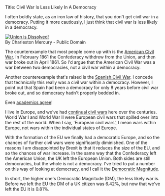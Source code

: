 Title: Civil War Is Less Likely In A Democracy

I often boldly state, as an iron law of history, that you don't get civil war in
a democracy. Putting it more cautiously, I just think that civil war is less
likely in a democracy.

[![Union is Dissolved!]({static}/images/2020/union.jpg)](https://commons.wikimedia.org/wiki/File:Charleston_Mercury_Secession_Broadside,_1860.jpg#/media/File:Charleston_Mercury_Secession_Broadside,_1860.jpg)  
By Charleston Mercury - Public Domain

The counterexample that most people come up with is the
[American Civil War](https://en.wikipedia.org/wiki/American_Civil_War). In
February 1861 the Confederacy withdrew from the Union, and then war broke out
in April 1861. So I'd argue that the American Civil War was a war between two
democracies, not a civil war within a democracy.

Another counterexample that's raised is the [Spanish Civil War](https://en.wikipedia.org/wiki/Spanish_Civil_War). I concede that technically this really was
a civil war within a democracy. However, I point out that Spain had been a
democracy for only 8 years before civil war broke out, and so democracy hadn't
properly bedded in.

Even [academics agree](https://www.cambridge.org/core/journals/american-political-science-review/article/toward-a-democratic-civil-peace-democracy-political-change-and-civil-war-18161992/49244FF48139A3516DB45FF294902F6A)!

I live in Europe, and we've had
[continual civil wars](https://en.wikipedia.org/wiki/List_of_conflicts_in_Europe) here over the centuries. World War I and World War II were European civil
wars that spilled over into the rest of the world. When I say, 'European civil
wars', I mean wars within Europe, not wars within the individual states of
Europe.

With the formation of the EU we finally had a democratic Europe, and so the
chances of further civil wars were significantly diminished. One of the reasons
I am disappointed by Brexit is that it reduces the size of the EU, and so the
chances of war increase. In the same way that the Confederacy left the American
Union, the UK left the European Union. Both sides are still democracies, but
the whole is not a democracy. I've tried to put a number on this way of looking
at democracy, and I call it the
[Democratic Magnitude](https://www.tlocke.org.uk/democratic-magnitude.html).

In short, the higher one's Democratic Magnitude (DM), the less likely war is.
Before we left the EU the DM of a UK citizen was 6.42%, but now that we've
left the EU it is 0.81%.
